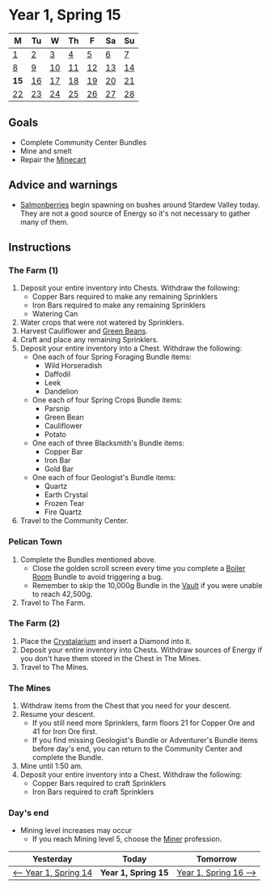 # Year 1, Spring 15

| M                          | Tu                        | W                         | Th                        | F                         | Sa                        | Su                        |
| -------------------------- | ------------------------- | ------------------------- | ------------------------- |-------------------------- | ------------------------- | ------------------------- |
| [1](year-1-spring-1.md)    | [2](year-1-spring-2.md)   | [3](year-1-spring-3.md)   | [4](year-1-spring-4.md)   | [5](year-1-spring-5.md)   | [6](year-1-spring-6.md)   | [7](year-1-spring-7.md)   |
| [8](year-1-spring-8.md)    | [9](year-1-spring-9.md)   | [10](year-1-spring-10.md) | [11](year-1-spring-11.md) | [12](year-1-spring-12.md) | [13](year-1-spring-13.md) | [14](year-1-spring-14.md) |
| **15**                     | [16](year-1-spring-16.md) | [17](year-1-spring-17.md) | [18](year-1-spring-18.md) | [19](year-1-spring-19.md) | [20](year-1-spring-20.md) | [21](year-1-spring-21.md) |
| [22](year-1-spring-22.md)  | [23](year-1-spring-23.md) | [24](year-1-spring-24.md) | [25](year-1-spring-25.md) | [26](year-1-spring-26.md) | [27](year-1-spring-27.md) | [28](year-1-spring-28.md) |

## Goals

- Complete Community Center Bundles
- Mine and smelt
- Repair the [Minecart](https://stardewvalleywiki.com/Minecart)

## Advice and warnings

- [Salmonberries](https://stardewvalleywiki.com/Salmonberry) begin spawning on bushes around Stardew Valley today. They are not a good source of Energy so it's not necessary to gather many of them.

## Instructions

### The Farm (1)

1. Deposit your entire inventory into Chests. Withdraw the following:
   - Copper Bars required to make any remaining Sprinklers
   - Iron Bars required to make any remaining Sprinklers
   - Watering Can
2. Water crops that were not watered by Sprinklers.
3. Harvest Cauliflower and [Green Beans](https://stardewvalleywiki.com/Green_Bean).
4. Craft and place any remaining Sprinklers.
5. Deposit your entire inventory into a Chest. Withdraw the following:
   - One each of four Spring Foraging Bundle items:
     - Wild Horseradish
     - Daffodil
     - Leek
     - Dandelion
   - One each of four Spring Crops Bundle items:
     - Parsnip
     - Green Bean
     - Cauliflower
     - Potato
   - One each of three Blacksmith's Bundle items:
     - Copper Bar
     - Iron Bar
     - Gold Bar
   - One each of four Geologist's Bundle items:
     - Quartz
     - Earth Crystal
     - Frozen Tear
     - Fire Quartz
6. Travel to the Community Center.

### Pelican Town

1. Complete the Bundles mentioned above.
   - Close the golden scroll screen every time you complete a [Boiler Room](https://stardewvalleywiki.com/Bundles#Boiler_Room) Bundle to avoid triggering a bug.
   - Remember to skip the 10,000g Bundle in the [Vault](https://stardewvalleywiki.com/Bundles#Vault) if you were unable to reach 42,500g.
2. Travel to The Farm.

### The Farm (2)

1. Place the [Crystalarium](https://stardewvalleywiki.com/Crystalarium) and insert a Diamond into it.
2. Deposit your entire inventory into Chests. Withdraw sources of Energy if you don't have them stored in the Chest in The Mines.
3. Travel to The Mines.

### The Mines

1. Withdraw items from the Chest that you need for your descent.
2. Resume your descent.
   - If you still need more Sprinklers, farm floors 21 for Copper Ore and 41 for Iron Ore first.
   - If you find missing Geologist's Bundle or Adventurer's Bundle items before day's end, you can return to the Community Center and complete the Bundle.
3. Mine until 1:50 am.
4. Deposit your entire inventory into a Chest. Withdraw the following:
   - Copper Bars required to craft Sprinklers
   - Iron Bars required to craft Sprinklers

### Day's end

- Mining level increases may occur
  - If you reach Mining level 5, choose the [Miner](https://stardewvalleywiki.com/Mining/Skill) profession.

| Yesterday                                   | Today                 | Tomorrow                                    |
| ------------------------------------------- | --------------------- | ------------------------------------------- |
| [⟵ Year 1, Spring 14](year-1-spring-14.md) | **Year 1, Spring 15** | [Year 1, Spring 16 ⟶](year-1-spring-16.md) |
